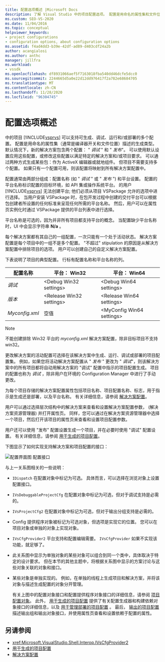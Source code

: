 ```yaml
---
title: 配置选项概述 |Microsoft Docs
description: 了解 Visual Studio 中的项目配置选项。 配置是用命名的属性集和文件位置描述的生成类型。
ms.custom: SEO-VS-2020
ms.date: 11/04/2016
ms.topic: conceptual
helpviewer_keywords:
- project configurations
- configuration options, about configuration options
ms.assetid: f4ad4dd3-b39e-42df-ad89-d403cdf24a2b
author: acangialosi
ms.author: anthc
manager: jillfra
ms.workload:
- vssdk
ms.openlocfilehash: df8931066aef5f7163018fba540dd46dcfe5dcc0
ms.sourcegitcommit: 2244665d5a0e22d12dd976417f2a782e68684705
ms.translationtype: MT
ms.contentlocale: zh-CN
ms.lasthandoff: 11/28/2020
ms.locfileid: "96304745"
---
```

# <a name="configuration-options-overview"></a>配置选项概述
中的项目 [!INCLUDE[vsprvs](../../code-quality/includes/vsprvs_md.md)] 可以支持可生成、调试、运行和/或部署的多个配置。 配置是用命名的属性集（通常是编译器开关和文件位置）描述的生成类型。 默认情况下，新的解决方案包含两个配置： " *调试* " 和 " *发布*"。 可以使用默认设置应用这些配置，或修改这些配置以满足特定的解决方案和/或项目要求。 可以通过两种方式生成某些包：作为 ActiveX 编辑器或就地组件。 但项目不需要支持多个配置。 如果只有一个配置可用，则该配置将映射到所有解决方案配置中。

 配置通常由两部分组成：配置名称 (如 " *调试* " 或 " *发布* ") 和平台设置。 配置的平台名称标识配置的目标环境，如 API 集或操作系统平台。 的用户 [!INCLUDE[vsprvs](../../code-quality/includes/vsprvs_md.md)] 无法创建平台; 他们必须从项目 VSPackage 允许的选项中进行选择。 当用户安装 VSPackage 时，在包开发过程中创建的交付平台可以根据包创建者所设置的任何标准来呈现任何所需的平台名称。 然后，用户可以在属性页实例化时通过 VSPackage 提供的平台列表中进行选择。

 平台名称是可选的，因为并非所有项目都支持平台的概念。 当配置缺少平台名称时，UI 中会显示字符串 **N/a** 。

 每个解决方案都有其自己的一组配置，一次只能有一个处于活动状态。 解决方案配置是每个项目中的一组不是多个配置。 "不超过" stipulation 的原因是从解决方案配置中排除项目的选项。 用户可以创建自己的自定义解决方案配置。

 下表说明了项目的典型配置。 行标有配置名称和平台名称的列。

|配置名称|平台： Win32|平台： Win64|
|------------------------|----------------------|----------------------|
|*调试*|\<Debug Win32 settings>|\<Debug Win64 settings>|
|*版本*|\<Release Win32 settings>|\<Release Win64 settings>|
|*Myconfig.xml*|空值|\<MyConfig Win64 settings>|

> [!NOTE]
> 不能创建排除 Win32 平台的 *myconfig.xml* 解决方案配置，除非目标项目不支持 win32。

 更改解决方案的活动配置可选择在该解决方案中生成、运行、调试或部署的项目配置集。 例如，如果您将活动解决方案配置从 " *发布* " 更改为 " *调试*"，则该解决方案中的所有项目都将自动用解决方案的 "调试" 配置中指示的项目配置生成。 项目的配置也称为 *调试* ，除非用户在环境的 Configuration Manager 中进行了手动更改。

 为每个项目存储的解决方案配置属性包括项目名称、项目配置名称、标志，用于指示是生成还是部署，以及平台名称。 有关详细信息，请参阅 [解决方案配置](../../extensibility/internals/solution-configuration.md)。

 用户可以通过选择层次结构中的解决方案来查看和设置解决方案配置参数， (解决方案资源管理器) 并打开属性页。 同样，您可以通过在解决方案资源管理器中选择一个项目，然后打开该项目的属性页来查看和设置项目配置参数。

 用户还可以使用 "发布" 配置设置生成一个项目，并在必要时使用 "调试" 配置设置。 有关详细信息，请参阅 [用于生成的项目配置](../../extensibility/internals/project-configuration-for-building.md)。

 下图显示了如何实现支持解决方案和项目配置的接口：

 ![配置界面图](../../extensibility/internals/media/vsconfiginterfaces.gif "vsConfigInterfaces") 配置接口

 与上一关系图相关的一些说明：

- `IDispatch` 在配置对象中标记为可选。 具体而言，可以选择在浏览对象上设置配置接口。

- `IVsDebuggableProjectCfg` 在配置对象中标记为可选，但对于调试支持是必需的。

- `IVsProjectCfg2` 在配置对象中标记为可选，但对于输出分组支持是必需的。

- Config 提供程序对象被标记为可选对象，但选项是实现它的位置。 您可以在项目对象或单独的对象上实现对象。

- `IVsCfgProvider2` 平台支持和配置编辑需要。 `IVsCfgProvider` 如果不实现该功能，就足够了。

- 此关系图中显示为单独对象的某些对象可以组合到同一个类中，具体取决于特定的设计要求。 但在本节的其他主题中，将根据关系图中显示的方案讨论与这些对象关联的对象和接口。

- 某些对象是单独实现的。 例如，在单独的线程上生成项目和解决方案，并将该对象与描述生成配置的对象分开管理。

  有关上图中的配置对象接口和配置提供程序对象接口的详细信息，请参阅 [项目配置对象](../../extensibility/internals/project-configuration-object.md)。 此外， [用于生成的项目配置](../../extensibility/internals/project-configuration-for-building.md) 提供了有关配置生成器和构建依赖对象接口的详细信息，以及 [用于管理部署的项目配置](../../extensibility/internals/project-configuration-for-managing-deployment.md) 。 最后， [输出的项目配置](../../extensibility/internals/project-configuration-for-output.md) 描述输出组和输出对象接口，并使用属性页查看和设置依赖于配置的属性。

## <a name="see-also"></a>另请参阅
- <xref:Microsoft.VisualStudio.Shell.Interop.IVsCfgProvider2>
- [用于生成的项目配置](../../extensibility/internals/project-configuration-for-building.md)
- [解决方案配置](../../extensibility/internals/solution-configuration.md)
